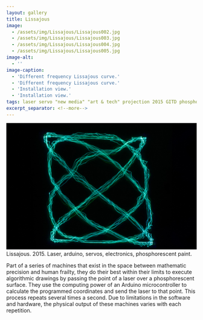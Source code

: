 ```yaml
---
layout: gallery
title: Lissajous
image: 
  - /assets/img/Lissajous/Lissajous002.jpg
  - /assets/img/Lissajous/Lissajous003.jpg
  - /assets/img/Lissajous/Lissajous004.jpg
  - /assets/img/Lissajous/Lissajous005.jpg
image-alt:
  - ''
image-caption:
  - 'Different frequency Lissajous curve.'
  - 'Different frequency Lissajous curve.'
  - 'Installation view.'
  - 'Installation view.'
tags: laser servo "new media" "art & tech" projection 2015 GITD phosphorescent SAIC MFA arduino kimball
excerpt_separator: <!--more-->
---
```

<img src="/assets/img/Lissajous/Lissajous001.jpg" alt="" class="img-responsive">
<figcaption>Lissajous. 2015. Laser, arduino, servos, electronics, phosphorescent paint.</figcaption>

<!-- <iframe src="//player.vimeo.com/video/103531803?title=0&amp;byline=0&amp;portrait=0" width="750" height="422" frameborder="0" webkitallowfullscreen mozallowfullscreen allowfullscreen></iframe>

[{{page.title}}](http://vimeo.com/103531803).  2015.  Laser, arduino, servos, electronics, phosphorescent paint.  -->

Part of a series of machines that exist in the space between mathematic precision and human frailty, they do their best within their limits to execute algorithmic drawings by passing the point of a laser over a phosphorescent surface.  They use the computing power of an Arduino microcontroller to calculate the programmed coordinates and send the laser to that point.  This process repeats several times a second. Due to limitations in the software and hardware, the physical output of these machines varies with each repetition.  
